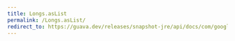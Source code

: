 ```yaml
---
title: Longs.asList
permalink: /Longs.asList/
redirect_to: https://guava.dev/releases/snapshot-jre/api/docs/com/google/common/primitives/Longs.html#asList-long...-
---
```

